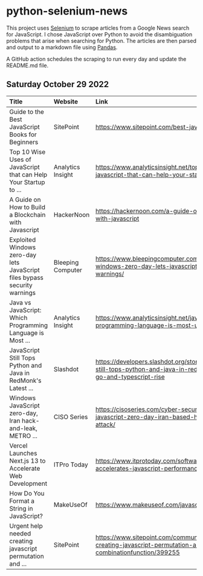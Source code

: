 # python-selenium-news

This project uses [Selenium](https://www.seleniumhq.org/) to scrape articles from a Google News search for JavaScript.
I chose JavaScript over Python to avoid the disambiguation problems that arise when searching for Python.
The articles are then parsed and output to a markdown file using [Pandas](https://pandas.pydata.org/).

A GitHub action schedules the scraping to run every day and update the README.md file.

## Saturday October 29 2022


| Title                                                                     | Website           | Link                                                                                                                                                 |
|:--------------------------------------------------------------------------|:------------------|:-----------------------------------------------------------------------------------------------------------------------------------------------------|
| Guide to the Best JavaScript Books for Beginners                          | SitePoint         | https://www.sitepoint.com/best-javascript-books-for-beginners/                                                                                       |
| Top 10 Wise Uses of JavaScript that can Help Your Startup to ...          | Analytics Insight | https://www.analyticsinsight.net/top-10-wise-uses-of-javascript-that-can-help-your-startup-to-grow/                                                  |
| A Guide on How to Build a Blockchain with Javascript                      | HackerNoon        | https://hackernoon.com/a-guide-on-how-to-build-a-blockchain-with-javascript                                                                          |
| Exploited Windows zero-day lets JavaScript files bypass security warnings | Bleeping Computer | https://www.bleepingcomputer.com/news/security/exploited-windows-zero-day-lets-javascript-files-bypass-security-warnings/                            |
| Java vs JavaScript: Which Programming Language is Most ...                | Analytics Insight | https://www.analyticsinsight.net/java-vs-javascript-which-programming-language-is-most-useful-for-college-students/                                  |
| JavaScript Still Tops Python and Java in RedMonk's Latest ...             | Slashdot          | https://developers.slashdot.org/story/22/10/21/239244/javascript-still-tops-python-and-java-in-redmonks-latest-rankings-while-go-and-typescript-rise |
| Windows JavaScript zero-day, Iran hack-and-leak, METRO ...                | CISO Series       | https://cisoseries.com/cyber-security-headlines-windows-javascript-zero-day-iran-based-hack-and-leak-metro-retailer-attack/                          |
| Vercel Launches Next.js 13 to Accelerate Web Development                  | ITPro Today       | https://www.itprotoday.com/software-development/nextjs-13-accelerates-javascript-performance-image-handling                                          |
| How Do You Format a String in JavaScript?                                 | MakeUseOf         | https://www.makeuseof.com/javascript-string-format/                                                                                                  |
| Urgent help needed creating javascript permutation and ...                | SitePoint         | https://www.sitepoint.com/community/t/urgent-help-needed-creating-javascript-permutation-and-combinationfunction/399255                              |